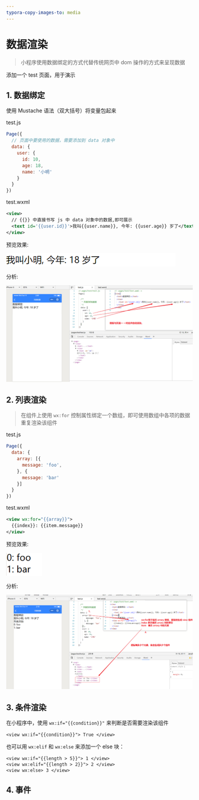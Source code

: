 ```yaml
---
typora-copy-images-to: media
---
```




# 数据渲染

> 小程序使用数据绑定的方式代替传统网页中 dom 操作的方式来呈现数据

添加一个 test 页面，用于演示

## 1. 数据绑定

使用 Mustache 语法（双大括号）将变量包起来

test.js

```js
Page({
  // 页面中要使用的数据，需要添加到 data 对象中
  data: {
    user: {
      id: 10,
      age: 18,
      name: '小明'
    }
  }
})
```

test.wxml

```xml
<view>
  // {{}} 中直接书写 js 中 data 对象中的数据,即可展示
  <text id='{{user.id}}'>我叫{{user.name}}, 今年: {{user.age}} 岁了</text>
</view>
```

预览效果:

![1523815124337](media/1523815124337.png)

分析:

![1523815345426](media/1523815345426.png)



## 2. 列表渲染

> 在组件上使用 `wx:for` 控制属性绑定一个数组，即可使用数组中各项的数据重复渲染该组件

test.js

```js
Page({
  data: {
    array: [{
      message: 'foo',
    }, {
      message: 'bar'
    }]
  }
})
```



test.wxml

```xml
<view wx:for="{{array}}">
  {{index}}: {{item.message}}
</view>
```

 预览效果:

![1523815768448](media/1523815768448.png)

分析:

![1523815998268](media/1523815998268.png)



## 3. 条件渲染

在小程序中，使用 `wx:if="{{condition}}"` 来判断是否需要渲染该组件

```
<view wx:if="{{condition}}"> True </view>
```

也可以用 `wx:elif` 和 `wx:else` 来添加一个 else 块：

```
<view wx:if="{{length > 5}}"> 1 </view>
<view wx:elif="{{length > 2}}"> 2 </view>
<view wx:else> 3 </view>
```



## 4. 事件

